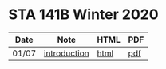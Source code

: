 # STA 141B Winter 2020


| Date  | Note                                         | HTML                                  | PDF                                 |
| ----  | ----                                         | ----                                  | ---                                 |
| 01/07 | [introduction](01-07/01-07-introduction.Rmd) | [html](https://cdn.statically.io/gh/UCDavis-STA-141C-Winter-2020/sta141b-lectures/master/01-07-introduction/01-07-introduction.html) | [pdf](01-07/01-07-introduction.pdf) |
